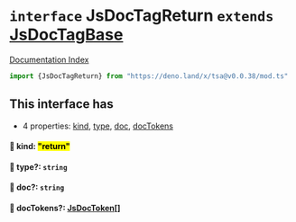 # `interface` JsDocTagReturn `extends` [JsDocTagBase](../interface.JsDocTagBase/README.md)

[Documentation Index](../README.md)

```ts
import {JsDocTagReturn} from "https://deno.land/x/tsa@v0.0.38/mod.ts"
```

## This interface has

- 4 properties:
[kind](#-kind-return),
[type](#-type-string),
[doc](#-doc-string),
[docTokens](#-doctokens-jsdoctoken)


#### 📄 kind: <mark>"return"</mark>



#### 📄 type?: `string`



#### 📄 doc?: `string`



#### 📄 docTokens?: [JsDocToken](../interface.JsDocToken/README.md)\[]



